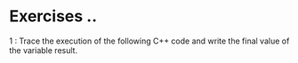 # Exercises ..

1 : Trace the execution of the following C++ code and write the final value of the variable result.